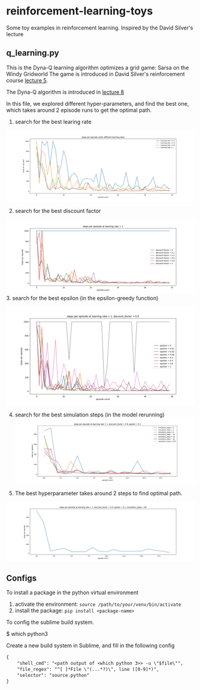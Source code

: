 # reinforcement-learning-toys
Some toy examples in reinforcement learning. Inspired by the David Silver's lecture


## q_learning.py

This is the Dyna-Q learning algorithm optimizes a grid game: Sarsa on the Windy Gridworld
The game is introduced in David Silver's reinforcement course [lecture 5](https://youtu.be/0g4j2k_Ggc4?feature=shared&t=2983).

The Dyna-Q algorithm is introduced in [lecture 8](https://youtu.be/ItMutbeOHtc?si=vmOCb08iacUwLyuT&t=3240)

In this file, we explored different hyper-parameters, and find the best one, which takes around 2 episode runs to get the optimal path.

1. search for the best learing rate

![](https://github.com/zjusbo/reinforcement-learning-toys/blob/main/assets/q_learning/Figure_1.png)

2. search for the best discount factor

![](https://github.com/zjusbo/reinforcement-learning-toys/blob/main/assets/q_learning/Figure_2.png)
3. search for the best epsilon (in the epsilon-greedy function)

![](https://github.com/zjusbo/reinforcement-learning-toys/blob/main/assets/q_learning/Figure_3.png)

4. search for the best simulation steps (in the model rerunning)
![](https://github.com/zjusbo/reinforcement-learning-toys/blob/main/assets/q_learning/Figure_4.png)

5. The best hyperparameter takes around 2 steps to find optimal path.

![](https://github.com/zjusbo/reinforcement-learning-toys/blob/main/assets/q_learning/Figure_5.png)



## Configs

To install a package in the python virtual environment

1. activate the environment: `source /path/to/your/venv/bin/activate`
2. install the package: `pip install <package-name>`



To config the sublime build system.

$ which python3

Create a new build system in Sublime, and fill in the following config
```
{
    "shell_cmd": "<path output of <which python 3>> -u \"$file\"",
    "file_regex": "^[ ]*File \"(...*?)\", line ([0-9]*)",
    "selector": "source.python"
}
```